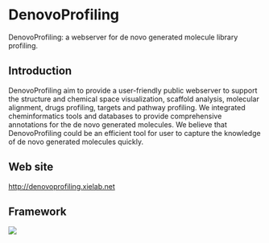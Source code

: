 # DenovoProfiling
DenovoProfiling: a webserver for de novo generated molecule library profiling.

## Introduction
DenovoProfiling aim to provide a user-friendly public webserver to support the structure and chemical space visualization, scaffold analysis, molecular alignment, drugs profiling, targets and pathway profiling. We integrated cheminformatics tools and databases to provide comprehensive annotations for the de novo generated molecules. We believe that DenovoProfiling could be an efficient tool for user to capture the knowledge of de novo generated molecules quickly.

## Web site
http://denovoprofiling.xielab.net

## Framework
![](http://denovoprofiling.xielab.net/static/img/introduction/framework.png)





